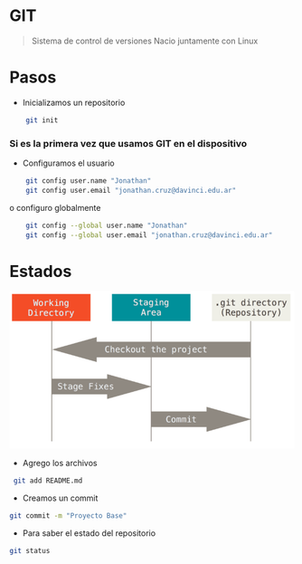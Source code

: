 # GIT
> Sistema de control de versiones 
> Nacio juntamente con Linux

# Pasos 

- Inicializamos un repositorio
``` bash
    git init
```

### Si es la primera vez que usamos GIT en el dispositivo
- Configuramos el usuario
``` bash
    git config user.name "Jonathan"
    git config user.email "jonathan.cruz@davinci.edu.ar"
```

o configuro globalmente
``` bash
    git config --global user.name "Jonathan"
    git config --global user.email "jonathan.cruz@davinci.edu.ar"
```

# Estados
![areas](areas.png)

- Agrego los archivos
``` bash
 git add README.md
```

- Creamos un commit 
``` bash
git commit -m "Proyecto Base"
```

- Para saber el estado del repositorio
``` bash
git status
```
